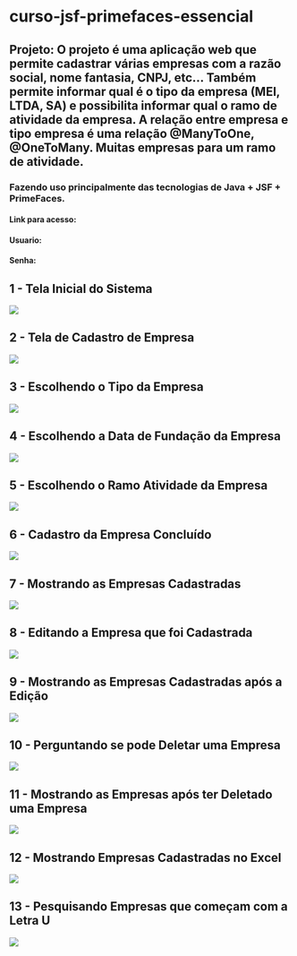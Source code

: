 # curso-jsf-primefaces-essencial

## Projeto: O projeto é uma aplicação web que permite cadastrar várias empresas com a razão social, nome fantasia, CNPJ, etc... Também permite informar qual é o tipo da empresa (MEI, LTDA, SA) e possibilita informar qual o ramo de atividade da empresa. A relação entre empresa e tipo empresa é uma relação @ManyToOne, @OneToMany. Muitas empresas para um ramo de atividade. 


### Fazendo uso principalmente das tecnologias de Java + JSF + PrimeFaces.

#### Link para acesso: 
#### Usuario: 
#### Senha: 



## 1 - Tela Inicial do Sistema
<img src="https://github.com/rodrigojfagundes/curso-jsf-primefaces-essencial/blob/main/imagens/1%20-%20Tela%20Inicial.png" />


## 2 - Tela de Cadastro de Empresa
<img src="https://github.com/rodrigojfagundes/curso-jsf-primefaces-essencial/blob/main/imagens/2%20-%20Tela%20de%20Cadastro%20de%20Empresa.png" />


## 3 - Escolhendo o Tipo da Empresa
<img src="https://github.com/rodrigojfagundes/curso-jsf-primefaces-essencial/blob/main/imagens/3%20-%20Escolhendo%20o%20Tipo%20da%20Empresa.png" />


## 4 -  Escolhendo a Data de Fundação da Empresa
<img src="https://github.com/rodrigojfagundes/curso-jsf-primefaces-essencial/blob/main/imagens/4%20-%20Escolhendo%20a%20Data%20de%20Funda%C3%A7%C3%A3o%20da%20Empresa.png" />


## 5 - Escolhendo o Ramo Atividade da Empresa
<img src="https://github.com/rodrigojfagundes/curso-jsf-primefaces-essencial/blob/main/imagens/5%20-%20Escolhendo%20o%20Ramo%20Atividade%20da%20Empresa.png" />


## 6 - Cadastro da Empresa Concluído
<img src="https://github.com/rodrigojfagundes/curso-jsf-primefaces-essencial/blob/main/imagens/6%20-%20Cadastro%20da%20Empresa%20Conclu%C3%ADdo.png" />


## 7 - Mostrando as Empresas Cadastradas
<img src="https://github.com/rodrigojfagundes/curso-jsf-primefaces-essencial/blob/main/imagens/7%20-%20Mostrando%20as%20Empresas%20Cadastradas.png" />


## 8 -  Editando a Empresa que foi Cadastrada
<img src="https://github.com/rodrigojfagundes/curso-jsf-primefaces-essencial/blob/main/imagens/8%20-%20Editando%20a%20Empresa%20que%20foi%20Cadastrada.png" />


## 9 -  Mostrando as Empresas Cadastradas após a Edição
<img src="https://github.com/rodrigojfagundes/curso-jsf-primefaces-essencial/blob/main/imagens/9%20-%20Mostrando%20as%20Empresas%20Cadastradas%20ap%C3%B3s%20a%20Edi%C3%A7%C3%A3o.png" />


## 10 - Perguntando se pode Deletar uma Empresa
<img src="https://github.com/rodrigojfagundes/curso-jsf-primefaces-essencial/blob/main/imagens/10%20-%20Perguntando%20se%20pode%20Deletar%20uma%20Empresa.png" />


## 11 - Mostrando as Empresas após ter Deletado uma Empresa
<img src="https://github.com/rodrigojfagundes/curso-jsf-primefaces-essencial/blob/main/imagens/11%20-%20Mostrando%20as%20Empresas%20ap%C3%B3s%20ter%20Deletado%20uma%20Empresa.png" />


## 12 - Mostrando Empresas Cadastradas no Excel
<img src="https://github.com/rodrigojfagundes/curso-jsf-primefaces-essencial/blob/main/imagens/12%20-%20Mostrando%20Empresas%20Cadastradas%20no%20Excel.png" />


## 13 - Pesquisando Empresas que começam com a Letra U
<img src="https://github.com/rodrigojfagundes/curso-jsf-primefaces-essencial/blob/main/imagens/13%20-%20Pesquisando%20Empresas%20que%20come%C3%A7am%20com%20a%20Letra%20U.png" />

